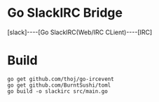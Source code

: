 # Go SlackIRC Bridge

[slack]----[Go SlackIRC(Web/IRC CLient)----[IRC]

# Build

```
go get github.com/thoj/go-ircevent
go get github.com/BurntSushi/toml
go build -o slackirc src/main.go
```